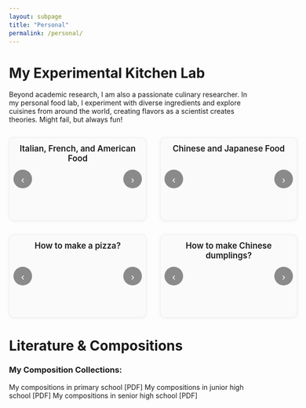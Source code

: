 ```yaml
---
layout: subpage
title: "Personal"
permalink: /personal/
---
```


# My Experimental Kitchen Lab
Beyond academic research, I am also a passionate culinary researcher. In my personal food lab, I experiment with diverse ingredients and explore cuisines from around the world, creating flavors as a scientist creates theories. Might fail, but always fun!

<!-- ======== 四宫格迷你滑块（原始比例 + 超出自适配） ======== -->
<div class="grid4">
  <!-- A -->
  <div class="mini-slider" aria-label="Italian, French, and American Food slider">
    <h3 class="slider-title">Italian, French, and American Food</h3>
    <div class="track">
      <img src="/files/personal/a1.jpg"  alt="a1"  loading="lazy">
      <img src="/files/personal/a2.jpg"  alt="a2"  loading="lazy">
      <img src="/files/personal/a3.jpg"  alt="a3"  loading="lazy">
      <img src="/files/personal/a4.jpg"  alt="a4"  loading="lazy">
      <img src="/files/personal/a5.jpg"  alt="a5"  loading="lazy">
      <img src="/files/personal/a6.jpg"  alt="a6"  loading="lazy">
      <img src="/files/personal/a7.jpg"  alt="a7"  loading="lazy">
      <img src="/files/personal/a8.jpg"  alt="a8"  loading="lazy">
      <img src="/files/personal/a9.jpg"  alt="a9"  loading="lazy">
      <img src="/files/personal/a10.jpg" alt="a10" loading="lazy">
      <img src="/files/personal/a11.jpg" alt="a11" loading="lazy">
      <img src="/files/personal/a12.jpg" alt="a12" loading="lazy">
      <img src="/files/personal/a13.jpg" alt="a13" loading="lazy">
      <img src="/files/personal/a14.jpg" alt="a14" loading="lazy">
    </div>
    <button class="nav prev" aria-label="Previous image">‹</button>
    <button class="nav next" aria-label="Next image">›</button>
    <div class="dots" role="tablist" aria-label="Slides pagination"></div>
  </div>

  <!-- B -->
  <div class="mini-slider" aria-label="Chinese and Japanese Food slider">
    <h3 class="slider-title">Chinese and Japanese Food</h3>
    <div class="track">
      <img src="/files/personal/b1.jpg" alt="b1" loading="lazy">
      <img src="/files/personal/b2.jpg" alt="b2" loading="lazy">
      <img src="/files/personal/b3.jpg" alt="b3" loading="lazy">
      <img src="/files/personal/b4.jpg" alt="b4" loading="lazy">
      <img src="/files/personal/b5.jpg" alt="b5" loading="lazy">
      <img src="/files/personal/b6.jpg" alt="b6" loading="lazy">
    </div>
    <button class="nav prev" aria-label="Previous image">‹</button>
    <button class="nav next" aria-label="Next image">›</button>
    <div class="dots" role="tablist" aria-label="Slides pagination"></div>
  </div>

  <!-- C -->
  <div class="mini-slider" aria-label="How to make a pizza? slider">
    <h3 class="slider-title">How to make a pizza?</h3>
    <div class="track">
      <img src="/files/personal/c1.jpg" alt="c1" loading="lazy">
      <img src="/files/personal/c2.jpg" alt="c2" loading="lazy">
      <img src="/files/personal/c3.jpg" alt="c3" loading="lazy">
      <img src="/files/personal/c4.jpg" alt="c4" loading="lazy">
      <img src="/files/personal/c5.jpg" alt="c5" loading="lazy">
      <img src="/files/personal/c6.jpg" alt="c6" loading="lazy">
      <img src="/files/personal/c7.jpg" alt="c7" loading="lazy">
    </div>
    <button class="nav prev" aria-label="Previous image">‹</button>
    <button class="nav next" aria-label="Next image">›</button>
    <div class="dots" role="tablist" aria-label="Slides pagination"></div>
  </div>

  <!-- D -->
  <div class="mini-slider" aria-label="How to make Chinese dumplings? slider">
    <h3 class="slider-title">How to make Chinese dumplings?</h3>
    <div class="track">
      <img src="/files/personal/d1.jpg"  alt="d1"  loading="lazy">
      <img src="/files/personal/d2.jpg"  alt="d2"  loading="lazy">
      <img src="/files/personal/d3.jpg"  alt="d3"  loading="lazy">
      <img src="/files/personal/d4.jpg"  alt="d4"  loading="lazy">
      <img src="/files/personal/d5.jpg"  alt="d5"  loading="lazy">
      <img src="/files/personal/d6.jpg"  alt="d6"  loading="lazy">
      <img src="/files/personal/d7.jpg"  alt="d7"  loading="lazy">
      <img src="/files/personal/d8.jpg"  alt="d8"  loading="lazy">
      <img src="/files/personal/d9.jpg"  alt="d9"  loading="lazy">
      <img src="/files/personal/d10.jpg" alt="d10" loading="lazy">
      <img src="/files/personal/d11.jpg" alt="d11" loading="lazy">
      <img src="/files/personal/d12.jpg" alt="d12" loading="lazy">
    </div>
    <button class="nav prev" aria-label="Previous image">‹</button>
    <button class="nav next" aria-label="Next image">›</button>
    <div class="dots" role="tablist" aria-label="Slides pagination"></div>
  </div>
</div>

<style>
.grid4{
  display:grid;
  grid-template-columns:repeat(2, minmax(280px, 1fr));
  gap:28px;
  max-width:1100px;
  margin:28px auto;
}
.mini-slider{
  /* 可调：限制图片最高显示高度，避免超长图 */
  --img-max-h: 360px;

  position:relative;
  background:#fafafa;
  border:1px solid #eee;
  border-radius:10px;
  padding:12px 12px 44px;
  box-shadow:0 1px 6px rgba(0,0,0,.06);
  text-align:center;
  overflow:hidden;
}
.slider-title{
  font-size:1.05rem;
  font-weight:600;
  margin:0 0 12px;
}

/* 居中容器，不裁剪；高度随内容而变 */
.mini-slider .track{
  position:relative;
  display:flex;
  align-items:center;
  justify-content:center;
  min-height:60px;
}

/* 核心：保持原始比例；小图不放大；大图缩小到容器内 */
.mini-slider .track > img{
  display:none;
  width:auto;            /* 不强制铺满 */
  height:auto;           /* 维持比例 */
  max-width:100%;        /* 宽度不超过卡片 */
  max-height:var(--img-max-h); /* 可调上限，避免过高 */
  border-radius:8px;
  user-select:none;
  margin:0 auto;
}
.mini-slider .track > img.active{ display:block; }

.mini-slider .nav{
  position:absolute;
  top:50%;
  transform:translateY(-50%);
  width:38px; height:38px;
  border:none; border-radius:50%;
  background:rgba(0,0,0,.45);
  color:#fff; font-size:20px; line-height:38px;
  cursor:pointer;
  transition:opacity .15s ease;
}
.mini-slider .nav:hover{ opacity:.9; }
.mini-slider .prev{ left:8px; }
.mini-slider .next{ right:8px; }

.mini-slider .dots{
  position:absolute;
  left:0; right:0; bottom:8px;
  display:flex; gap:6px; justify-content:center;
}
.mini-slider .dots button{
  width:8px; height:8px; border-radius:50%;
  border:none; background:#cfcfcf; cursor:pointer;
}
.mini-slider .dots button.active{ background:#333; }

@media (max-width: 720px){
  .grid4{ grid-template-columns:1fr; }
  .mini-slider{ --img-max-h: 260px; } /* 移动端略收一点高度 */
}
</style>

<script>
(function(){
  document.querySelectorAll('.mini-slider').forEach(setupSlider);

  function setupSlider(slider){
    const imgs = Array.from(slider.querySelectorAll('.track img'));
    const dotsWrap = slider.querySelector('.dots');
    const prevBtn = slider.querySelector('.prev');
    const nextBtn = slider.querySelector('.next');

    if (!imgs.length){
      prevBtn.disabled = true; nextBtn.disabled = true;
      return;
    }

    imgs.forEach((_,idx)=>{
      const b=document.createElement('button');
      b.setAttribute('role','tab');
      b.setAttribute('aria-label','Go to slide ' + (idx+1));
      b.addEventListener('click',()=>show(idx));
      dotsWrap.appendChild(b);
    });

    let i=0, lock=false;
    const guarded = fn => { if(lock) return; lock=true; fn(); setTimeout(()=>lock=false,150); };

    function show(n){
      i=(n+imgs.length)%imgs.length;
      imgs.forEach((img,idx)=>{
        img.classList.toggle('active', idx===i);
        img.setAttribute('aria-hidden', idx===i ? 'false' : 'true');
      });
      dotsWrap.querySelectorAll('button').forEach((d,idx)=>d.classList.toggle('active', idx===i));
    }

    prevBtn.addEventListener('click', ()=> guarded(()=>show(i-1)));
    nextBtn.addEventListener('click', ()=> guarded(()=>show(i+1)));
    imgs.forEach(img=>{
      img.addEventListener('click', ()=> guarded(()=>show(i+1)));
      img.addEventListener('dragstart', e=> e.preventDefault());
    });

    slider.setAttribute('tabindex','0');
    slider.addEventListener('keydown', e=>{
      if(e.key==='ArrowLeft'){ e.preventDefault(); guarded(()=>show(i-1)); }
      if(e.key==='ArrowRight'){ e.preventDefault(); guarded(()=>show(i+1)); }
    });

    show(0);
  }
})();
</script>






# Literature & Compositions
### My Composition Collections:
My compositions in primary school [PDF]
My compositions in junior high school [PDF]
My compositions in senior high school [PDF]
